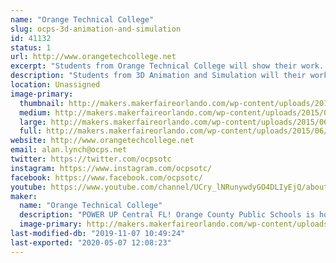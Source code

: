 ```yaml
---
name: "Orange Technical College"
slug: ocps-3d-animation-and-simulation
id: 41132
status: 1
url: http://www.orangetechcollege.net
excerpt: "Students from Orange Technical College will show their work.  "
description: "Students from 3D Animation and Simulation will their work."
location: Unassigned
image-primary:
  thumbnail: http://makers.makerfaireorlando.com/wp-content/uploads/2015/06/3D-Animation-MOCAP-Volume-150x150.jpg
  medium: http://makers.makerfaireorlando.com/wp-content/uploads/2015/06/3D-Animation-MOCAP-Volume-300x197.jpg
  large: http://makers.makerfaireorlando.com/wp-content/uploads/2015/06/3D-Animation-MOCAP-Volume-1024x671.jpg
  full: http://makers.makerfaireorlando.com/wp-content/uploads/2015/06/3D-Animation-MOCAP-Volume.jpg
website: http://www.orangetechcollege.net
email: alan.lynch@ocps.net
twitter: https://twitter.com/ocpsotc
instagram: https://www.instagram.com/ocpsotc/
facebook: https://www.facebook.com/ocpsotc/
youtube: https://www.youtube.com/channel/UCry_lNRunywdyGO4DLIyEjQ/about
maker:
  name: "Orange Technical College"
  description: "POWER UP Central FL! Orange County Public Schools is home to Orange Technical College with five convenient campuses (Mid Florida, Orlando, Westside, Winter Park and Avalon) offering programs that feature affordable tuition, highly-qualified instructors and real-world curriculum. Whether a student is looking to jump into career training right out of high school, or interested in starting a whole new profession, Orange Technical College is the way to go! The interactive classrooms and simulated work atmosphere provide students with hands-on experience that builds the confidence to succeed in the workplace. At an unbeatable price, and fully accepting of financial aid, the tech centers are the perfect gateway to exciting careers in health sciences, information technology, digital/media arts, audio/video technologies, automotive, building construction, manufacturing and so much more."
  image-primary: http://makers.makerfaireorlando.com/wp-content/uploads/2016/10/Button_OTC_Horiz-1024x337.png
last-modified-db: "2019-11-07 10:49:24"
last-exported: "2020-05-07 12:08:23"
---
```


